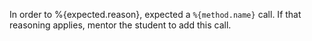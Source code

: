 In order to %{expected.reason}, expected a `%{method.name}` call. If
that reasoning applies, mentor the student to add this call.
